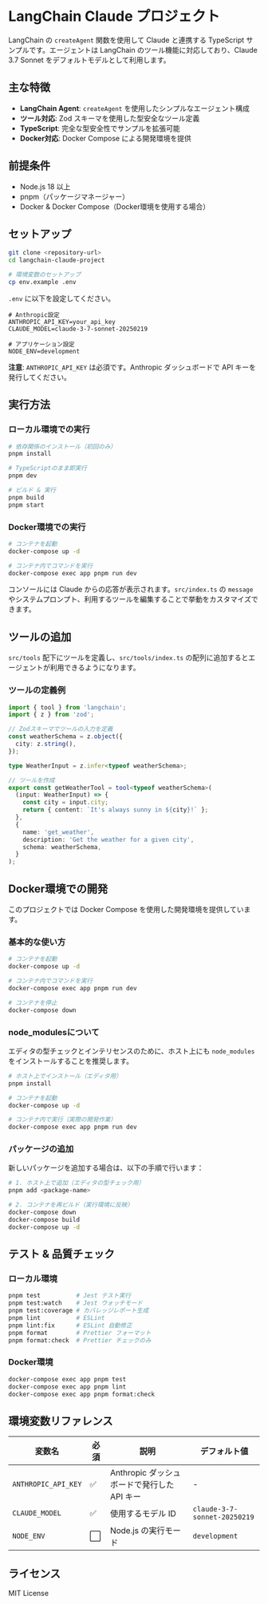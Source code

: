 # LangChain Claude プロジェクト

LangChain の `createAgent` 関数を使用して Claude と連携する TypeScript サンプルです。エージェントは LangChain のツール機能に対応しており、Claude 3.7 Sonnet をデフォルトモデルとして利用します。

## 主な特徴
- **LangChain Agent**: `createAgent` を使用したシンプルなエージェント構成
- **ツール対応**: Zod スキーマを使用した型安全なツール定義
- **TypeScript**: 完全な型安全性でサンプルを拡張可能
- **Docker対応**: Docker Compose による開発環境を提供

## 前提条件
- Node.js 18 以上
- pnpm（パッケージマネージャー）
- Docker & Docker Compose（Docker環境を使用する場合）

## セットアップ

```bash
git clone <repository-url>
cd langchain-claude-project

# 環境変数のセットアップ
cp env.example .env
```

`.env` に以下を設定してください。

```dotenv
# Anthropic設定
ANTHROPIC_API_KEY=your_api_key
CLAUDE_MODEL=claude-3-7-sonnet-20250219

# アプリケーション設定
NODE_ENV=development
```

**注意**: `ANTHROPIC_API_KEY` は必須です。Anthropic ダッシュボードで API キーを発行してください。

## 実行方法

### ローカル環境での実行

```bash
# 依存関係のインストール（初回のみ）
pnpm install

# TypeScriptのまま即実行
pnpm dev

# ビルド & 実行
pnpm build
pnpm start
```

### Docker環境での実行

```bash
# コンテナを起動
docker-compose up -d

# コンテナ内でコマンドを実行
docker-compose exec app pnpm run dev
```

コンソールには Claude からの応答が表示されます。`src/index.ts` の `message` やシステムプロンプト、利用するツールを編集することで挙動をカスタマイズできます。

## ツールの追加

`src/tools` 配下にツールを定義し、`src/tools/index.ts` の配列に追加するとエージェントが利用できるようになります。

### ツールの定義例

```typescript
import { tool } from 'langchain';
import { z } from 'zod';

// Zodスキーマでツールの入力を定義
const weatherSchema = z.object({
  city: z.string(),
});

type WeatherInput = z.infer<typeof weatherSchema>;

// ツールを作成
export const getWeatherTool = tool<typeof weatherSchema>(
  (input: WeatherInput) => {
    const city = input.city;
    return { content: `It's always sunny in ${city}!` };
  },
  {
    name: 'get_weather',
    description: 'Get the weather for a given city',
    schema: weatherSchema,
  }
);
```

## Docker環境での開発

このプロジェクトでは Docker Compose を使用した開発環境を提供しています。

### 基本的な使い方

```bash
# コンテナを起動
docker-compose up -d

# コンテナ内でコマンドを実行
docker-compose exec app pnpm run dev

# コンテナを停止
docker-compose down
```

### node_modulesについて

エディタの型チェックとインテリセンスのために、ホスト上にも `node_modules` をインストールすることを推奨します。

```bash
# ホスト上でインストール（エディタ用）
pnpm install

# コンテナを起動
docker-compose up -d

# コンテナ内で実行（実際の開発作業）
docker-compose exec app pnpm run dev
```

### パッケージの追加

新しいパッケージを追加する場合は、以下の手順で行います：

```bash
# 1. ホスト上で追加（エディタの型チェック用）
pnpm add <package-name>

# 2. コンテナを再ビルド（実行環境に反映）
docker-compose down
docker-compose build
docker-compose up -d
```

## テスト & 品質チェック

### ローカル環境

```bash
pnpm test          # Jest テスト実行
pnpm test:watch    # Jest ウォッチモード
pnpm test:coverage # カバレッジレポート生成
pnpm lint          # ESLint
pnpm lint:fix      # ESLint 自動修正
pnpm format        # Prettier フォーマット
pnpm format:check  # Prettier チェックのみ
```

### Docker環境

```bash
docker-compose exec app pnpm test
docker-compose exec app pnpm lint
docker-compose exec app pnpm format:check
```

## 環境変数リファレンス

| 変数名 | 必須 | 説明 | デフォルト値 |
| --- | --- | --- | --- |
| `ANTHROPIC_API_KEY` | ✅ | Anthropic ダッシュボードで発行した API キー | - |
| `CLAUDE_MODEL` | ✅ | 使用するモデル ID | `claude-3-7-sonnet-20250219` |
| `NODE_ENV` | ⬜️ | Node.js の実行モード | `development` |

## ライセンス

MIT License

